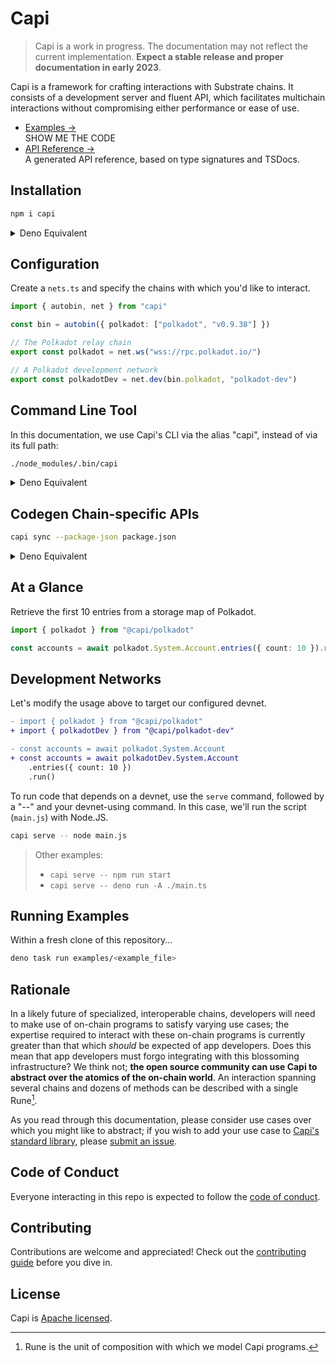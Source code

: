# Capi

> Capi is a work in progress. The documentation may not reflect the current
> implementation. **Expect a stable release and proper documentation in early
> 2023**.

Capi is a framework for crafting interactions with Substrate chains. It consists
of a development server and fluent API, which facilitates multichain
interactions without compromising either performance or ease of use.

- [Examples &rarr;](./examples)<br />SHOW ME THE CODE
- [API Reference &rarr;](https://deno.land/x/capi/mod.ts)<br />A generated API
  reference, based on type signatures and TSDocs.

## Installation

```sh
npm i capi
```

<details>
<summary>Deno Equivalent</summary>
<br>

`import_map.json`

```json
{
  "imports": {
    "capi": "https://deno.land/x/capi/mod.ts"
  }
}
```

</details>

## Configuration

Create a `nets.ts` and specify the chains with which you'd like to interact.

```ts
import { autobin, net } from "capi"

const bin = autobin({ polkadot: ["polkadot", "v0.9.38"] })

// The Polkadot relay chain
export const polkadot = net.ws("wss://rpc.polkadot.io/")

// A Polkadot development network
export const polkadotDev = net.dev(bin.polkadot, "polkadot-dev")
```

## Command Line Tool

In this documentation, we use Capi's CLI via the alias "capi", instead of via
its full path:

```sh
./node_modules/.bin/capi
```

<details>
<summary>Deno Equivalent</summary>
<br>

```sh
deno run -A https://deno.land/x/capi/main.ts
```

</details>

## Codegen Chain-specific APIs

```sh
capi sync --package-json package.json
```

<details>
<summary>Deno Equivalent</summary>
<br>

```sh
capi sync --import-map import_map.json
```

</details>

## At a Glance

Retrieve the first 10 entries from a storage map of Polkadot.

```ts
import { polkadot } from "@capi/polkadot"

const accounts = await polkadot.System.Account.entries({ count: 10 }).run()
```

## Development Networks

Let's modify the usage above to target our configured devnet.

```diff
- import { polkadot } from "@capi/polkadot"
+ import { polkadotDev } from "@capi/polkadot-dev"

- const accounts = await polkadot.System.Account
+ const accounts = await polkadotDev.System.Account
    .entries({ count: 10 })
    .run()
```

To run code that depends on a devnet, use the `serve` command, followed by a
"--" and your devnet-using command. In this case, we'll run the script
(`main.js`) with Node.JS.

```sh
capi serve -- node main.js
```

> Other examples:
>
> - `capi serve -- npm run start`
> - `capi serve -- deno run -A ./main.ts`

## Running Examples

Within a fresh clone of this repository...

<!-- TODO: track https://github.com/denoland/dotland/issues/2650#issuecomment-1437015262 -->

```sh
deno task run examples/<example_file>
```

## Rationale

In a likely future of specialized, interoperable chains, developers will need to
make use of on-chain programs to satisfy varying use cases; the expertise
required to interact with these on-chain programs is currently greater than that
which _should_ be expected of app developers. Does this mean that app developers
must forgo integrating with this blossoming infrastructure? We think not; **the
open source community can use Capi to abstract over the atomics of the on-chain
world**. An interaction spanning several chains and dozens of methods can be
described with a single Rune[^1].

As you read through this documentation, please consider use cases over which you
might like to abstract; if you wish to add your use case to
[Capi's standard library](patterns), please
[submit an issue](https://github.com/paritytech/capi/issues/new?title=pattern%20idea:%20).

## Code of Conduct

Everyone interacting in this repo is expected to follow the
[code of conduct](CODE_OF_CONDUCT.md).

## Contributing

Contributions are welcome and appreciated! Check out the
[contributing guide](CONTRIBUTING.md) before you dive in.

## License

Capi is [Apache licensed](LICENSE).

[^1]: Rune is the unit of composition with which we model Capi programs.
